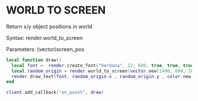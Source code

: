 # WORLD TO SCREEN

Return x/y object positions in world

Syntax:	render.world_to_screen

Parameters:	(vector)screen_pos

```lua
local function draw()
  local font =  render.create_font("Verdana", 12, 600, true, true, true)
  local random_origin = render.world_to_screen(vector.new(1400, 600, 200))
  render.draw_text(font, random_origin.x , random_origin.y , color.new(255, 0, 0), tostring(engine.get_level_name))
end

client.add_callback("on_paint", draw)
```
